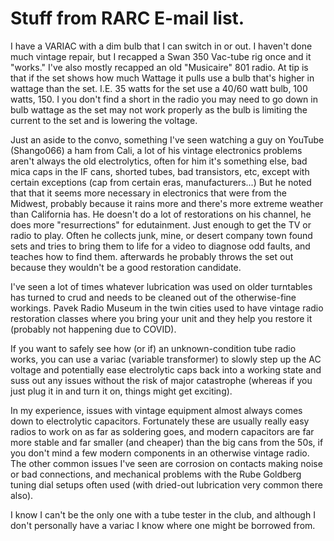 
# Stuff from RARC E-mail list.

I have a VARIAC with a dim bulb that I can switch in or out. I haven't done much vintage repair, but I recapped a Swan 350 Vac-tube rig once and it "works." I've also mostly recapped an old "Musicaire" 801 radio. At tip is that if the set shows how much Wattage it pulls use a bulb that's higher in wattage than the set. I.E. 35 watts for the set use a 40/60 watt bulb, 100 watts, 150. I you don't find a short in the radio you may need to go down in bulb wattage as the set may not work properly as the bulb is limiting the current to the set and is lowering the voltage.

Just an aside to the convo, something I've seen watching a guy on YouTube (Shango066) a ham from Cali, a lot of his vintage electronics problems aren't always the old electrolytics, often for him it's something else, bad mica caps in the IF cans, shorted tubes, bad transistors, etc, except with certain exceptions (cap from certain eras, manufacturers...) But he noted that that it seems more necessary in electronics that were from the Midwest, probably because it rains more and there's more extreme weather than California has. He doesn't do a lot of restorations on his channel, he does more "resurrections" for edutainment. Just enough to get the TV or radio to play. Often he collects junk, mine, or desert company town found sets and tries to bring them to life for a video to diagnose odd faults, and teaches how to find them. afterwards he probably throws the set out because they wouldn't be a good restoration candidate. 

I've seen a lot of times whatever lubrication was used on older turntables has turned to crud and needs to be cleaned out of the otherwise-fine workings. Pavek Radio Museum in the twin cities used to have vintage radio restoration classes where you bring your unit and they help you restore it (probably not happening due to COVID).

If you want to safely see how (or if) an unknown-condition tube radio works, you can use a variac (variable transformer) to slowly step up the AC voltage and potentially ease electrolytic caps back into a working state and suss out any issues without the risk of major catastrophe (whereas if you just plug it in and turn it on, things might get exciting).

In my experience, issues with vintage equipment almost always comes down to electrolytic capacitors. Fortunately these are usually really easy radios to work on as far as soldering goes, and modern capacitors are far more stable and far smaller (and cheaper) than the big cans from the 50s, if you don't mind a few modern components in an otherwise vintage radio. The other common issues I've seen are corrosion on contacts making noise or bad connections, and mechanical problems with the Rube Goldberg tuning dial setups often used (with dried-out lubrication very common there also).

I know I can't be the only one with a tube tester in the club, and although I don't personally have a variac I know where one might be borrowed from.
